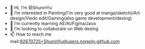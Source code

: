 - 👋 Hi, I’m @ShuninYu
- 👀 I’m interested in Painting(I'm very good at manga/sketch)/Art design/Viedo edit/Gaming(also game development/desing)
- 🌱 I’m currently learning AE/Ai/Figma/Java
- 💞️ I’m looking to collaborate on Web desing
- 📫 How to reach me mail:92670725+ShuninYu@users.noreply.github.com

<!---
ShuninYu/ShuninYu is a ✨ special ✨ repository because its `README.md` (this file) appears on your GitHub profile.
You can click the Preview link to take a look at your changes.
--->
